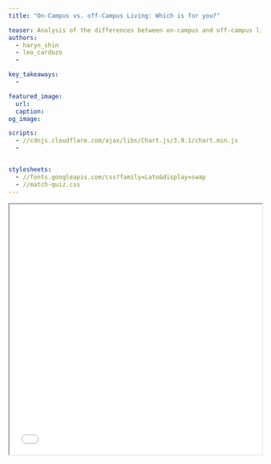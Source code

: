 ```yaml
---
title: "On-Campus vs. off-Campus Living: Which is for you?"

teaser: Analysis of the differences between on-campus and off-campus living at UCLA. 
authors:
  - haryn_shin
  - leo_cardozo
  - 

key_takeaways:
  - 

featured_image:
  url: 
  caption: 
og_image: 

scripts:
  - //cdnjs.cloudflare.com/ajax/libs/Chart.js/3.9.1/chart.min.js
  - 


stylesheets:
  - //fonts.googleapis.com/css?family=Lato&display=swap
  - //match-quiz.css
---
```



<div class = "quiz-contatiner">
  <iframe width="100%" height="500" src="../../../../the-stack/match-quiz.html" frameboarder="0" allowfullscreen></iframe>
</div>